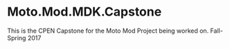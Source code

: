 # Moto.Mod.MDK.Capstone
This is the CPEN Capstone for the Moto Mod Project being worked on. Fall-Spring 2017
